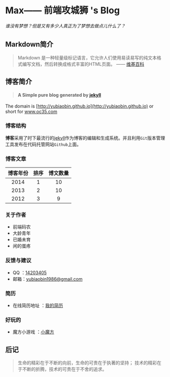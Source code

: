 Max—— 前端攻城狮 's Blog
=======================

###### 谁没有梦想？但是又有多少人真正为了梦想去做点儿什么了？




Markdown简介
-----------

> Markdown 是一种轻量级标记语言，它允许人们使用易读易写的纯文本格式编写文档，然后转换成格式丰富的HTML页面。    —— [维基百科](https://zh.wikipedia.org/wiki/Markdown)











博客简介
-------

> #### A Simple pure blog generated by [jekyll](http://jekyllcn.com/)


The domain is  [http://yubiaobin.github.io](http://yubiaobin.github.io)  or  short for www.oc35.com










### 博客结构

**博客**采用了时下最流行的[jekyll](http://jekyllcn.com/)作为博客的编辑和生成系统。并且利用`Git`版本管理工具发布在代码托管网站`Github`上面。






### 博客文章

| 博客年份  |   排序  | 博文数量 |
| :------: | :-----:| :-----: |
| 2014     |   1    |    10   |
| 2013     |   2    |    10   |
| 2012     |   3    |    9    |




### 关于作者


- 前端码农
- 大龄青年
- 已婚未育
- 闲的蛋疼



### 反馈与建议

- QQ ：[14203405](http://im.qq.com/)
- 邮箱：<yubiaobin1986@gmail.com>




### 简历

- 在线简历地址 ：[我的简历](http://www.oc35.com/resume.html)



### 好玩的

- 魔方小游戏 ：[小魔方](http://www.oc35.com/rubik.html)







后记
----

> 生命的精彩在于不断的向前，生命的可贵在于执著的坚持；
技术的精彩在于不断的折腾，技术的可贵在于不舍的追求。
























